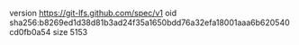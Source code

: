 version https://git-lfs.github.com/spec/v1
oid sha256:b8269ed1d38d81b3ad24f35a1650bdd76a32efa18001aaa6b620540cd0fb0a54
size 5153
